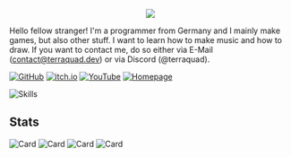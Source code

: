 <p align="center">
  <img src="https://capsule-render.vercel.app/api?type=venom&height=150&color=gradient&text=terraquad&section=header&reversal=false&textBg=false&stroke=000000&strokeWidth=1&desc=Welcome%20to%20my%20profile!&descAlignY=68&fontAlignY=45&descAlign=63&fontAlign=45" />
</p>

Hello fellow stranger! I'm a programmer from Germany and I mainly make games, but also other stuff. I want to learn how to make music and how to draw.
If you want to contact me, do so either via E-Mail (contact@terraquad.dev) or via Discord (@terraquad).

[![GitHub](https://img.shields.io/badge/GitHub-202020?style=for-the-badge&logo=github&logoColor=white)](https://github.com/terraquad)
[![itch.io](https://img.shields.io/badge/Itch.io-FA5C5C?style=for-the-badge&logo=itchdotio&logoColor=white)](https://terraquad.itch.io)
[![YouTube](https://img.shields.io/badge/YouTube-FF0000?style=for-the-badge&logo=youtube&logoColor=white)](https://youtube.com/@terraquad-dev)
[![Homepage](https://img.shields.io/badge/website-000000?style=for-the-badge&logo=About.me&logoColor=white)](https://terraquad.dev)

![Skills](https://skillicons.dev/icons?i=c,cpp,zig,dart,flutter,godot,kotlin,vscode,git,linux)

## Stats

![Card](http://github-profile-summary-cards.vercel.app/api/cards/profile-details?username=terraquad&theme=github_dark)
![Card](http://github-profile-summary-cards.vercel.app/api/cards/repos-per-language?username=terraquad&theme=github_dark)
![Card](http://github-profile-summary-cards.vercel.app/api/cards/most-commit-language?username=terraquad&theme=github_dark)
![Card](http://github-profile-summary-cards.vercel.app/api/cards/stats?username=terraquad&theme=github_dark)
